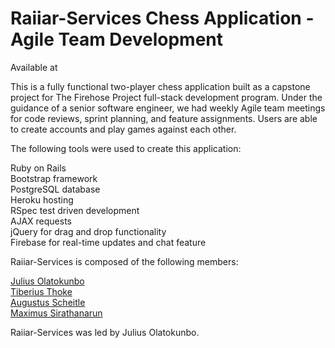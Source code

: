 # Raiiar-Services Chess Application  - Agile Team Development

Available at  

This is a fully functional two-player chess application built as a capstone project for The Firehose Project full-stack development program. Under the guidance of a senior software engineer, we had weekly Agile team meetings for code reviews, sprint planning, and feature assignments. Users are able to create accounts and play games against each other.

The following tools were used to create this application:

Ruby on Rails  
Bootstrap framework  
PostgreSQL database  
Heroku hosting  
RSpec test driven development  
AJAX requests  
jQuery for drag and drop functionality  
Firebase for real-time updates and chat feature  


Raiiar-Services is composed of the following members:

<a href="https://www.raiiar.com.ng">Julius Olatokunbo</a>  
<a href="https://www.raiiar.com.ng">Tiberius Thoke</a>  
<a href="https://www.raiiar.com.ng">Augustus Scheitle</a>  
<a href="https://www.raiiar.com.ng">Maximus Sirathanarun</a>  

Raiiar-Services was led by Julius Olatokunbo.
